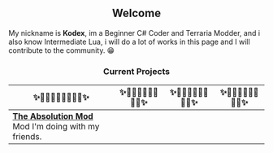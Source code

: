 <h2 align = "center">Welcome</h2>

My nickname is <b>Kodex</b>, im a Beginner C# Coder and Terraria Modder, and i also know Intermediate Lua, i will do a lot of works in this page and I will contribute to the community. 😁

<h3 align="center">Current Projects</h3>

|✨📌📌📌📌📌📌📌📌✨|✨📌📌📌📌📌📌📌📌✨|✨📌📌📌📌📌📌📌📌✨|✨📌📌📌📌📌📌📌📌✨|
|-----------------------------------------------------------------------------------------------------------------------------------------------------------------------------------------------------------------------------|-----------------------------------------------------------------------------------------------------------------------------------------------------------------------------------------------------------------------------|-----------------------------------------------------------------------------------------------------------------------------------------------------------------------------------------------------------------------------|-----------------------------------------------------------------------------------------------------------------------------------------------------------------------------------------------------------------------------|
|[<b>The Absolution Mod</b>](https://github.com/Dustye-0827/AbsolutionMod)<br>Mod I'm doing with my friends.|<br>
